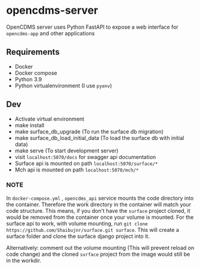 # opencdms-server

OpenCDMS server uses Python FastAPI to expose a web interface for `opencdms-app` and other applications

## Requirements

- Docker
- Docker compose
- Python 3.9
- Python virtualenvironment (I use `pyenv`)

## Dev

- Activate virtual environment
- make install
- make surface_db_upgrade (To run the surface db migration)
- make surface_db_load_initial_data (To load the surface db with initial data)
- make serve (To start development server)
- visit `localhost:5070/docs` for swagger api documentation
- Surface api is mounted on path `localhost:5070/surface/*`
- Mch api is mounted on path `localhost:5070/mch/*`

### NOTE

In `docker-compose.yml` , `opencdms_api` service mounts the code directory into the container. Therefore the work directory
in the container will match your code structure. This means, if you don't have the `surface` project cloned, it would be removed
from the container once your volume is mounted.
For the surface api to work, with volume mounting, run `git clone https://github.com/Shaibujnr/surface.git surface`.
This will create a surface folder and clone the surface django project into it.

Alternatively: comment out the volume mounting (This will prevent reload on code change) and the cloned `surface` project
from the image would still be in the workdir.
